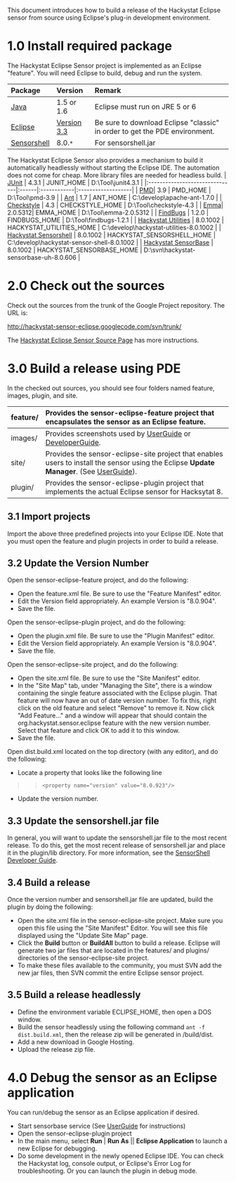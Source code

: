 This document introduces how to build a release of the Hackystat Eclipse sensor from source using Eclipse's plug-in development environment.

# 1.0 Install required package #

The Hackystat Eclipse Sensor project is implemented as an Eclipse "feature".
You will need Eclipse to build, debug and run the system.

| Package | Version | Remark  |
|:--------|:--------|:--------|
| [Java](http://java.sun.com/)    | 1.5 or 1.6    | Eclipse must run on JRE 5 or 6 |
| [Eclipse](http://www.eclipse.org) | [Version 3.3](http://www.eclipse.org/downloads/)    | Be sure to download Eclipse "classic" in order to get the PDE environment. |
| [Sensorshell](http://code.google.com/p/hackystat-sensor-shell/) | 8.0.`*`  | For sensorshell.jar |

The Hackystat Eclipse Sensor also provides a mechanism to build it automatically headlessly without starting the Eclipse IDE. The automation does not come for cheap. More library files are needed for headless build.
| [JUnit](http://www.junit.org/) | 4.3.1 | JUNIT\_HOME | D:\Tool\junit4.3.1 |
|:-------------------------------|:------|:------------|:-------------------|
| [PMD](http://pmd.sourceforge.net/)| 3.9   | PMD\_HOME   | D:\Tool\pmd-3.9    |
| [Ant](http://ant.apache.org/)  | 1.7   | ANT\_HOME   |  C:\develop\apache-ant-1.7.0 |
| [Checkstyle](http://checkstyle.sourceforge.net/) | 4.3   | CHECKSTYLE\_HOME |  D:\Tool\checkstyle-4.3 |
| [Emma](http://emma.sourceforge.net/)| 2.0.5312| EMMA\_HOME  | D:\Tool\emma-2.0.5312 |
| [FindBugs](http://findbugs.sourceforge.net/) | 1.2.0 	| FINDBUGS\_HOME | D:\Tool\findbugs-1.2.1 |
| [Hackystat Utilities](http://code.google.com/p/hackystat-utilities) | 8.0.1002 | HACKYSTAT\_UTILITIES\_HOME 	| C:\develop\hackystat-utilities-8.0.1002 |
| [Hackystat Sensorshell](http://code.google.com/p/hackystat-sensor-shell) | 8.0.1002 | HACKYSTAT\_SENSORSHELL\_HOME | C:\develop\hackystat-sensor-shell-8.0.1002 |
| [Hackystat SensorBase](http://code.google.com/p/hackystat-sensorbase-uh) | 8.0.1002 | HACKYSTAT\_SENSORBASE\_HOME | D:\svn\hackystat-sensorbase-uh-8.0.606 |


# 2.0 Check out the sources #

Check out the sources from the trunk of the Google Project repository. The URL is:

http://hackystat-sensor-eclipse.googlecode.com/svn/trunk/

The [Hackystat Eclipse Sensor Source Page](http://code.google.com/p/hackystat-sensor-eclipse/source) has more instructions.

# 3.0 Build a release using PDE #

In the checked out sources, you should see four folders named feature, images, plugin, and site.

| feature/ | Provides the sensor-eclipse-feature project that encapsulates the sensor as an Eclipse feature. |
|:---------|:------------------------------------------------------------------------------------------------|
| images/  | Provides screenshots used by [UserGuide](http://code.google.com/p/hackystat-sensor-eclipse/wiki/UserGuide) or [DeveloperGuide](http://code.google.com/p/hackystat-sensor-eclipse/wiki/DeveloperGuide). |
| site/    | Provides the sensor-eclipse-site project that enables users to install the sensor using the Eclipse **Update Manager**. (See [UserGuide](http://code.google.com/p/hackystat-sensor-eclipse/wiki/UserGuide)). |
| plugin/  | Provides the sensor-eclipse-plugin project that implements the actual Eclipse sensor for Hacksytat 8. |


## 3.1 Import projects ##

Import the above three predefined projects into your Eclipse IDE. Note that you must open the feature and plugin projects in order to build a release.

## 3.2 Update the Version Number ##

Open the sensor-eclipse-feature project, and do the following:

  * Open the feature.xml file. Be sure to use the "Feature Manifest" editor.
  * Edit the Version field appropriately. An example Version is "8.0.904".
  * Save the file.

Open the sensor-eclipse-plugin project, and do the following:

  * Open the plugin.xml file. Be sure to use the "Plugin Manifest" editor.
  * Edit the Version field appropriately. An example Version is "8.0.904".
  * Save the file.

Open the sensor-eclipse-site project, and do the following:

  * Open the site.xml file. Be sure to use the "Site Manifest" editor.
  * In the "Site Map" tab, under "Managing the Site", there is a window containing the single feature associated with the Eclipse plugin.  That feature will now have an out of date version number.   To fix this, right click on the old feature and select "Remove" to remove it.  Now click "Add Feature..." and a window will appear that should contain the org.hackystat.sensor.eclipse feature with the new version number. Select that feature and click OK to add it to this window.
  * Save the file.

Open dist.build.xml located on the top directory (with any editor), and do the following:
  * Locate a property that looks like the following line
> > `<property name="version" value="8.0.923"/>`
  * Update the version number.

## 3.3 Update the sensorshell.jar file ##

In general, you will want to update the sensorshell.jar file to the most recent release.  To do this, get the most
recent release of sensorshell.jar and place it in the plugin/lib directory.  For more information, see
the [SensorShell Developer Guide](http://code.google.com/p/hackystat-sensor-shell/wiki/DeveloperGuide).

## 3.4 Build a release ##

Once the version number and sensorshell.jar file are updated, build the plugin by doing the following:

  * Open the site.xml file in the sensor-eclipse-site project. Make sure you open this file using the "Site Manifest" Editor.  You will see this file displayed using the "Update Site Map" page.
  * Click the **Build** button or **BuildAll** button to build a release. Eclipse will generate two jar files that are located in the features/ and plugins/ directories of the sensor-eclipse-site project.
  * To make these files available to the community, you must SVN add the new jar files, then SVN commit the entire Eclipse sensor project.

## 3.5 Build a release headlessly ##
  * Define the environment variable ECLIPSE\_HOME, then open a DOS window.
  * Build the sensor headlessly using the following command `ant -f dist.build.xml`, then the release zip will be generated in <where you are>/build/dist.
  * Add a new download in Google Hosting.
  * Upload the release zip file.

# 4.0 Debug the sensor as an Eclipse application #

You can run/debug the sensor as an Eclipse application if desired.
  * Start sensorbase service (See [UserGuide](http://code.google.com/p/hackystat-sensorbase-uh/wiki/DeveloperGuide) for instructions)
  * Open the sensor-eclipse-plugin project
  * In the main menu, select **Run** | **Run As** || **Eclipse Application** to launch a new Eclipse for debugging.
  * Do some development in the newly opened Eclipse IDE. You can check the Hackystat log, console output, or Eclipse's Error Log for troubleshooting. Or you can launch the plugin   in debug mode.

